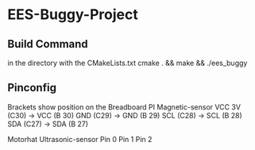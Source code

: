 # EES-Buggy-Project

## Build Command
in the directory with the CMakeLists.txt
cmake . && make && ./ees_buggy

## Pinconfig
Brackets show position on the Breadboard
PI					Magnetic-sensor
VCC 3V (C30)	->	VCC (B 30)
GND	(C29)		->	GND (B 29)
SCL	(C28)		->	SCL (B 28)
SDA	(C27)			->	SDA (B 27)


Motorhat	Ultrasonic-sensor
Pin 0
Pin 1
Pin 2